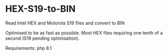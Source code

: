 # HEX-S19-to-BIN
Read Intel HEX and Motorola S19 files and convert to BIN

Optimised to be as fast as possible. Most HEX files requiring one tenth of a second (S19 pending optimisation).

Requirements: php 8.1
